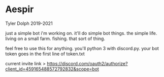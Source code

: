 # Aespir
Tyler Dolph 2019-2021

just a simple bot i'm working on. it'll do simple bot things. the simple life.
living on a small farm. fishing. that sort of thing.

feel free to use this for anything.
you'll python 3 with discord.py.
your bot token goes in the first line of token.txt

current invite link > https://discord.com/oauth2/authorize?client_id=459165488572792832&scope=bot
